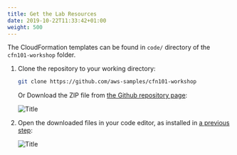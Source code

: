 ```yaml
---
title: Get the Lab Resources
date: 2019-10-22T11:33:42+01:00
weight: 500
---
```


The CloudFormation templates can be found in `code/` directory of the `cfn101-workshop` folder.

1. Clone the repository to your working directory:

    ```bash
    git clone https://github.com/aws-samples/cfn101-workshop
    ```

    Or Download the ZIP file from [the Github repository page](https://github.com/aws-samples/cfn101-workshop):

    ![Title](/20-prerequisites/git-download.png)

1. Open the downloaded files in your code editor, as installed in [a previous step](../300-edit):

    ![Title](/20-prerequisites/vscode.png)
